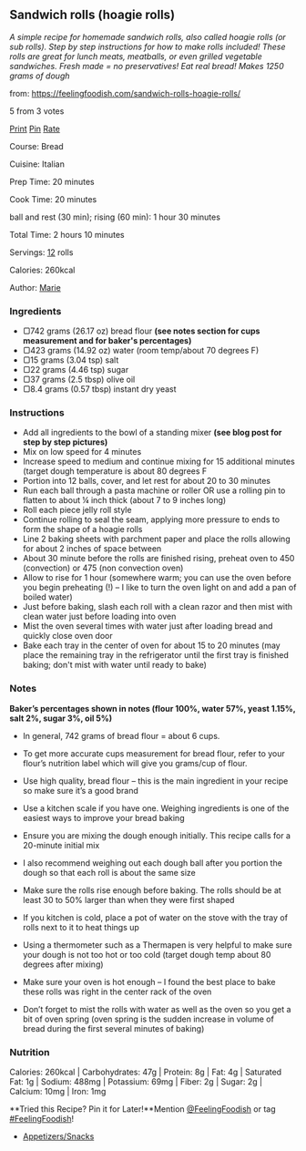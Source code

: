 ## Sandwich rolls (hoagie rolls)

*A simple recipe for homemade sandwich rolls, also called hoagie rolls (or sub rolls). Step by step instructions for how to make rolls included! These rolls are great for lunch meats, meatballs, or even grilled vegetable sandwiches. Fresh made = no preservatives! Eat real bread! Makes 1250 grams of dough*

from: https://feelingfoodish.com/sandwich-rolls-hoagie-rolls/

5 from 3 votes

[ Print](https://feelingfoodish.com/wprm_print/recipe/6282) [ Pin](https://www.pinterest.com/pin/create/bookmarklet/?url=https%3A%2F%2Ffeelingfoodish.com%2Fsandwich-rolls-hoagie-rolls%2F&media=https%3A%2F%2Ffeelingfoodish.com%2Fwp-content%2Fuploads%2F2019%2F06%2Fhoagie-rolls-13.jpg&description=Sandwich+rolls+(hoagie+rolls)&is_video=false) [ Rate](https://feelingfoodish.com/sandwich-rolls-hoagie-rolls/#commentform)

Course: Bread

Cuisine: Italian

 

Prep Time: 20 minutes

Cook Time: 20 minutes

ball and rest (30 min); rising (60 min): 1 hour 30 minutes

Total Time: 2 hours 10 minutes

 

Servings: [12](https://feelingfoodish.com/sandwich-rolls-hoagie-rolls/#) rolls

 

Calories: 260kcal

 

Author: [Marie](https://feelingfoodish.com/about/)

### Ingredients

- ▢742 grams (26.17 oz) bread flour **(see notes section for cups measurement and for baker's percentages)**
- ▢423 grams (14.92 oz) water (room temp/about 70 degrees F)
- ▢15 grams (3.04 tsp) salt
- ▢22 grams (4.46 tsp) sugar
- ▢37 grams (2.5 tbsp) olive oil
- ▢8.4 grams (0.57 tbsp) instant dry yeast

### Instructions

- Add all ingredients to the bowl of a standing mixer **(see blog post for step by step pictures)**
- Mix on low speed for 4 minutes
- Increase speed to medium and continue mixing for 15 additional minutes (target dough temperature is about 80 degrees F
- Portion into 12 balls, cover, and let rest for about 20 to 30 minutes
- Run each ball through a pasta machine or roller OR use a rolling pin to flatten to about ¼ inch thick (about 7 to 9 inches long)
- Roll each piece jelly roll style
- Continue rolling to seal the seam, applying more pressure to ends to form the shape of a hoagie rolls
- Line 2 baking sheets with parchment paper and place the rolls allowing for about 2 inches of space between
- About 30 minute before the rolls are finished rising, preheat oven to 450 (convection) or 475 (non convection oven)
- Allow to rise for 1 hour (somewhere warm; you can use the oven before you begin preheating (!) – I like to turn the oven light on and add a pan of boiled water)
- Just before baking, slash each roll with a clean razor and then mist with clean water just before loading into oven
- Mist the oven several times with water just after loading bread and quickly close oven door
- Bake each tray in the center of oven for about 15 to 20 minutes (may place the remaining tray in the refrigerator until the first tray is finished baking; don't mist with water until ready to bake)

### Notes

**Baker’s percentages shown in notes (flour 100%, water 57%, yeast 1.15%, salt 2%, sugar 3%, oil 5%)**

- In general, 742 grams of bread flour = about 6 cups.
- To get more accurate cups measurement for bread flour, refer to your flour’s nutrition label which will give you grams/cup of flour. 

- Use high quality, bread flour – this is the main ingredient in your recipe so make sure it’s a good brand
- Use a kitchen scale if you have one. Weighing ingredients is one of the easiest ways to improve your bread baking
- Ensure you are mixing the dough enough initially. This recipe calls for a 20-minute initial mix
- I also recommend weighing out each dough ball after you portion the dough so that each roll is about the same size
- Make sure the rolls rise enough before baking. The rolls should be at least 30 to 50% larger than when they were first shaped
- If you kitchen is cold, place a pot of water on the stove with the tray of rolls next to it to heat things up
- Using a thermometer such as a Thermapen is very helpful to make sure your dough is not too hot or too cold (target dough temp about 80 degrees after mixing)
- Make sure your oven is hot enough – I found the best place to bake these rolls was right in the center rack of the oven
- Don’t forget to mist the rolls with water as well as the oven so you get a bit of oven spring (oven spring is the sudden increase in volume of bread during the first several minutes of baking)

### Nutrition

Calories: 260kcal | Carbohydrates: 47g | Protein: 8g | Fat: 4g | Saturated Fat: 1g | Sodium: 488mg | Potassium: 69mg | Fiber: 2g | Sugar: 2g | Calcium: 10mg | Iron: 1mg

**Tried this Recipe? Pin it for Later!**Mention [@FeelingFoodish](https://www.pinterest.com/FeelingFoodish) or tag [#FeelingFoodish](https://www.pinterest.com/search/pins/?rs=hashtag_closeup&q=%23FeelingFoodish)!

- [Appetizers/Snacks](https://feelingfoodish.com/appetizers/)